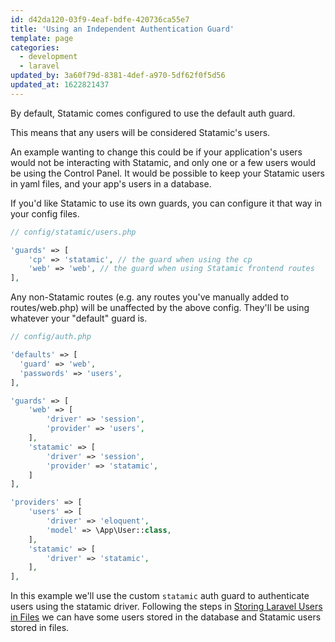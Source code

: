 ```yaml
---
id: d42da120-03f9-4eaf-bdfe-420736ca55e7
title: 'Using an Independent Authentication Guard'
template: page
categories:
  - development
  - laravel
updated_by: 3a60f79d-8381-4def-a970-5df62f0f5d56
updated_at: 1622821437
---
```

By default, Statamic comes configured to use the default auth guard.

This means that any users will be considered Statamic's users.

An example wanting to change this could be if your application's users would not be interacting with Statamic, and only one or a few users would be using the Control Panel. It would be possible to keep your Statamic users in yaml files, and your app's users in a database.

If you'd like Statamic to use its own guards, you can configure it that way in your config files.

```php
// config/statamic/users.php

'guards' => [
    'cp' => 'statamic', // the guard when using the cp
    'web' => 'web', // the guard when using Statamic frontend routes
],
```

Any non-Statamic routes (e.g. any routes you've manually added to routes/web.php) will be unaffected by the above config. They'll be using whatever your "default" guard is.

```php
// config/auth.php

'defaults' => [
  'guard' => 'web',
  'passwords' => 'users',
],

'guards' => [
    'web' => [
        'driver' => 'session',
        'provider' => 'users',
    ],
    'statamic' => [
        'driver' => 'session',
        'provider' => 'statamic',
    ]
],

'providers' => [
    'users' => [
        'driver' => 'eloquent',
        'model' => \App\User::class,
    ],
    'statamic' => [
        'driver' => 'statamic',
    ],
],
```
In this example we'll use the custom `statamic` auth guard to authenticate users using the statamic driver. Following the steps in [Storing Laravel Users in Files](https://statamic.dev/tips/storing-laravel-users-in-files) we can have some users stored in the database and Statamic users stored in files.
